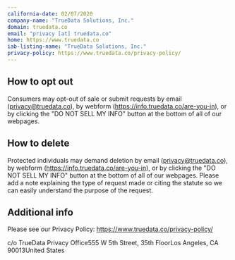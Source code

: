 ```yaml
---
california-date: 02/07/2020
company-name: "TrueData Solutions, Inc."
domain: truedata.co
email: "privacy [at] truedata.co"
home: https://www.truedata.co
iab-listing-name: "TrueData Solutions, Inc."
privacy-policy: https://www.truedata.co/privacy-policy/
---
```

## How to opt out


Consumers may opt-out of sale or submit requests by email (privacy@truedata.co), by webform (https://info.truedata.co/are-you-in), or by clicking the "DO NOT SELL MY INFO" button at the bottom of all of our webpages.

## How to delete


Protected individuals may demand deletion by email (privacy@truedata.co), by webform (https://info.truedata.co/are-you-in), or by clicking the "DO NOT SELL MY INFO" button at the bottom of all of our webpages. Please add a note explaining the type of request made or citing the statute so we can easily understand the purpose of the request.

## Additional info


Please see our Privacy Policy: https://www.truedata.co/privacy-policy/

c/o TrueData Privacy Office555 W 5th Street, 35th FloorLos Angeles, CA 90013United States













